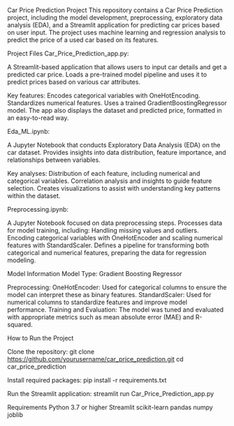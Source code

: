 Car Price Prediction Project
This repository contains a Car Price Prediction project, including the model development, preprocessing, exploratory data analysis (EDA), and a Streamlit application for predicting car prices based on user input. The project uses machine learning and regression analysis to predict the price of a used car based on its features.

Project Files
Car_Price_Prediction_app.py:

A Streamlit-based application that allows users to input car details and get a predicted car price.
Loads a pre-trained model pipeline and uses it to predict prices based on various car attributes.

Key features:
Encodes categorical variables with OneHotEncoding.
Standardizes numerical features.
Uses a trained GradientBoostingRegressor model.
The app also displays the dataset and predicted price, formatted in an easy-to-read way.

Eda_ML.ipynb:

A Jupyter Notebook that conducts Exploratory Data Analysis (EDA) on the car dataset.
Provides insights into data distribution, feature importance, and relationships between variables.

Key analyses:
Distribution of each feature, including numerical and categorical variables.
Correlation analysis and insights to guide feature selection.
Creates visualizations to assist with understanding key patterns within the dataset.

Preprocessing.ipynb:

A Jupyter Notebook focused on data preprocessing steps.
Processes data for model training, including:
Handling missing values and outliers.
Encoding categorical variables with OneHotEncoder and scaling numerical features with StandardScaler.
Defines a pipeline for transforming both categorical and numerical features, preparing the data for regression modeling.

Model Information
Model Type: Gradient Boosting Regressor

Preprocessing:
OneHotEncoder: Used for categorical columns to ensure the model can interpret these as binary features.
StandardScaler: Used for numerical columns to standardize features and improve model performance.
Training and Evaluation: The model was tuned and evaluated with appropriate metrics such as mean absolute error (MAE) and R-squared.


How to Run the Project

Clone the repository:
git clone https://github.com/yourusername/car_price_prediction.git
cd car_price_prediction

Install required packages:
pip install -r requirements.txt

Run the Streamlit application:
streamlit run Car_Price_Prediction_app.py

Requirements
Python 3.7 or higher
Streamlit
scikit-learn
pandas
numpy
joblib
